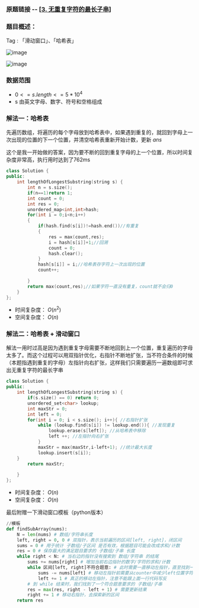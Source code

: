 ### 原题链接 -- [[3. 无重复字符的最长子串](https://leetcode.cn/problems/longest-substring-without-repeating-characters/)]

### 题目概述：
Tag : 「滑动窗口」、「哈希表」

![image](https://user-images.githubusercontent.com/99656524/196451209-0de334aa-0b75-48d6-a190-e607f265cef0.png)

![image](https://user-images.githubusercontent.com/99656524/196451285-80a12bb3-e870-491b-8475-aeec7a0bab64.png)

### 数据范围
* $0 <= s.length <= 5 * 10^4$
* s 由英文字母、数字、符号和空格组成

### 解法一：哈希表
先遍历数组，将遍历的每个字母放到哈希表中，如果遇到重复的，就回到字母上一次出现的位置的下一个位置，并清空哈希表重新开始计数，更新 $ans$

这个是我一开始做的答案，因为要不断的回到重复字母的上一个位置，所以时间复杂度非常高，执行用时达到了762ms
```cpp
class Solution {
public:
    int lengthOfLongestSubstring(string s) {
        int n = s.size();
        if(n==1)return 1;
        int count = 0;
        int res = 0;
        unordered_map<int,int>hash;
        for(int i = 0;i<n;i++)
        {
            if(hash.find(s[i])!=hash.end())//有重复
            {
                res = max(count,res);
                i = hash[s[i]]+1;//回溯
                count = 0;
                hash.clear();
            }
            hash[s[i]] = i;//哈希表存字符上一次出现的位置
            count++;
            
        }
        return max(count,res);//如果字符一直没有重复，count就不会归0
    }
};
```
* 时间复杂度： $O(n^2)$ 
* 空间复杂度： $O(n)$ 

### 解法二：哈希表 + 滑动窗口
解法一用时过高是因为遇到重复字母需要不断地回到上一个位置，重复遍历的字母太多了。而这个过程可以用双指针优化，右指针不断地扩张，当不符合条件的时候（本题指遇到重复的字母）左指针向右扩张，这样我们只需要遍历一遍数组即可求出无重复字符的最长字串
```cpp
class Solution {
public:
    int lengthOfLongestSubstring(string s) {
        if(s.size() == 0) return 0;
        unordered_set<char> lookup;
        int maxStr = 0;
        int left = 0;
        for(int i = 0; i < s.size(); i++){ //右指针扩张
            while (lookup.find(s[i]) != lookup.end()){ //发现重复
                lookup.erase(s[left]); //从哈希表中移除
                left ++; //左指针向右扩张
            }
            maxStr = max(maxStr,i-left+1); //统计最大长度
            lookup.insert(s[i]);
    }
        return maxStr;
        
    }
};
```
* 时间复杂度： $O(n)$ 
* 空间复杂度： $O(n)$ 


最后附赠一下滑动窗口模板（python版本）
```py
//模板
def findSubArray(nums):
    N = len(nums) # 数组/字符串长度
    left, right = 0, 0 # 双指针，表示当前遍历的区间[left, right]，闭区间
    sums = 0 # 用于统计 子数组/子区间 是否有效，根据题目可能会改成求和/计数
    res = 0 # 保存最大的满足题目要求的 子数组/子串 长度
    while right < N: # 当右边的指针没有搜索到 数组/字符串 的结尾
        sums += nums[right] # 增加当前右边指针的数字/字符的求和/计数
        while 区间[left, right]不符合题意: # 此时需要一直移动左指针，直至找到一个符合题意的区间
            sums -= nums[left] # 移动左指针前需要从counter中减少left位置字符的求和/计数
            left += 1 # 真正的移动左指针，注意不能跟上面一行代码写反
        # 到 while 结束时，我们找到了一个符合题意要求的 子数组/子串
        res = max(res, right - left + 1) # 需要更新结果
        right += 1 # 移动右指针，去探索新的区间
    return res
```
